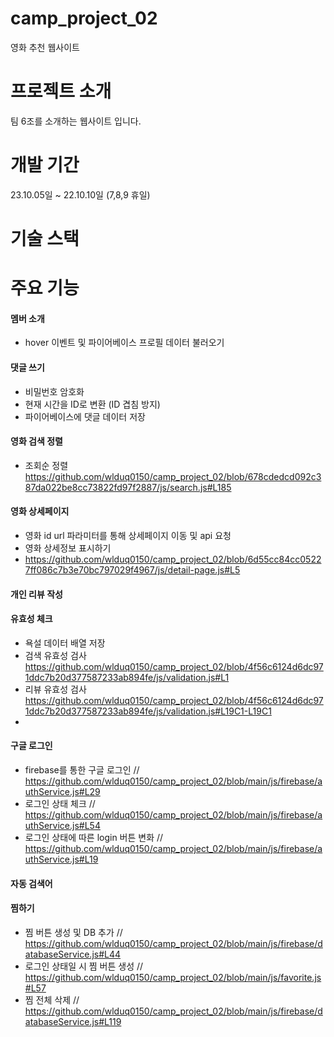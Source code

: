 # camp_project_02

영화 추천 웹사이트

# 프로젝트 소개

팀 6조를 소개하는 웹사이트 입니다.

# 개발 기간

23.10.05일 ~ 22.10.10일 (7,8,9 휴일)

# 기술 스택

# 주요 기능

#### 멤버 소개

- hover 이벤트 및 파이어베이스 프로필 데이터 불러오기

#### 댓글 쓰기

- 비밀번호 암호화
- 현재 시간을 ID로 변환 (ID 겹침 방지)
- 파이어베이스에 댓글 데이터 저장

#### 영화 검색 정렬

- 조회순 정렬 https://github.com/wlduq0150/camp_project_02/blob/678cdedcd092c387da022be8cc73822fd97f2887/js/search.js#L185

#### 영화 상세페이지

- 영화 id url 파라미터를 통해 상세페이지 이동 및 api 요청 
- 영화 상세정보 표시하기
- https://github.com/wlduq0150/camp_project_02/blob/6d55cc84cc05227ff086c7b3e70bc797029f4967/js/detail-page.js#L5

#### 개인 리뷰 작성

#### 유효성 체크

- 욕설 데이터 배열 저장
- 검색 유효성 검사 https://github.com/wlduq0150/camp_project_02/blob/4f56c6124d6dc971ddc7b20d377587233ab894fe/js/validation.js#L1
- 리뷰 유효성 검사 https://github.com/wlduq0150/camp_project_02/blob/4f56c6124d6dc971ddc7b20d377587233ab894fe/js/validation.js#L19C1-L19C1
- 
#### 구글 로그인

- firebase를 통한 구글 로그인 // https://github.com/wlduq0150/camp_project_02/blob/main/js/firebase/authService.js#L29
- 로그인 상태 체크 // https://github.com/wlduq0150/camp_project_02/blob/main/js/firebase/authService.js#L54
- 로그인 상태에 따른 login 버튼 변화 // https://github.com/wlduq0150/camp_project_02/blob/main/js/firebase/authService.js#L19

#### 자동 검색어

#### 찜하기

- 찜 버튼 생성 및 DB 추가 // https://github.com/wlduq0150/camp_project_02/blob/main/js/firebase/databaseService.js#L44
- 로그인 상태일 시 찜 버튼 생성 // https://github.com/wlduq0150/camp_project_02/blob/main/js/favorite.js#L57
- 찜 전체 삭제 // https://github.com/wlduq0150/camp_project_02/blob/main/js/firebase/databaseService.js#L119
